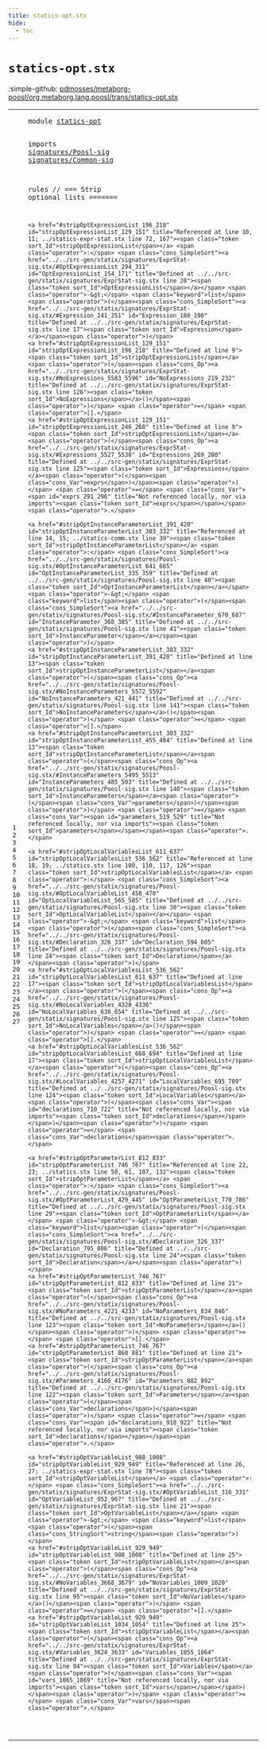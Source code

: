 ```yaml
---
title: statics-opt.stx
hide:
  - toc
---
```


# `statics-opt.stx`

:simple-github: [pdmosses/metaborg-poosl/org.metaborg.lang.poosl/trans/statics-opt.stx]

[pdmosses/metaborg-poosl/org.metaborg.lang.poosl/trans/statics-opt.stx]: https://github.com/pdmosses/metaborg-poosl/blob/master/org.metaborg.lang.poosl/trans/statics-opt.stx "The source file on GitHub"

<div class="stx"><table class="highlighttable"><tbody><tr><td class="linenos"><div class="linenodiv"><pre><span></span>1
2
3
4
5
6
7
8
9
10
11
12
13
14
15
16
17
18
19
20
21
22
23
24
25
26
27
</pre></div></td>
<td class="code"><pre><code><span class="keyword">module</span> <a href="../statics-comm.stx/#statics-opt_84_95" id="statics-opt_7_18" title="Referenced at ../statics-comm.stx line 6; ../statics-expr-stat.stx line 6; ../statics.stx line 9"><span class="token sort_Id">statics-opt</span></a>

<span class="keyword">imports</span>
    <a href="../../src-gen/statix/signatures/Poosl-sig.stx/#signatures/Poosl-sig_7_27" id="signatures/Poosl-sig_32_52" title="Defined at ../../src-gen/statix/signatures/Poosl-sig.stx line 1"><span class="token sort_Id">signatures/Poosl-sig</span></a>
    <a href="../../src-gen/statix/signatures/Common-sig.stx/#signatures/Common-sig_7_28" id="signatures/Common-sig_57_78" title="Defined at ../../src-gen/statix/signatures/Common-sig.stx line 1"><span class="token sort_Id">signatures/Common-sig</span></a>

<span class="keyword">rules</span>   <span class="layout">// === Strip optional lists =======</span>

    <a href="#stripOptExpressionList_196_218" id="stripOptExpressionList_129_151" title="Referenced at line 10, 11; ../statics-expr-stat.stx line 72, 167"><span class="token sort_Id">stripOptExpressionList</span></a> <span class="operator">:</span> <span class="cons_SimpleSort"><a href="../../src-gen/statix/signatures/ExprStat-sig.stx/#OptExpressionList_294_311" id="OptExpressionList_154_171" title="Defined at ../../src-gen/statix/signatures/ExprStat-sig.stx line 20"><span class="token sort_Id">OptExpressionList</span></a></span> <span class="operator">-&gt;</span> <span class="keyword">list</span><span class="operator">(</span><span class="cons_SimpleSort"><a href="../../src-gen/statix/signatures/ExprStat-sig.stx/#Expression_241_251" id="Expression_180_190" title="Defined at ../../src-gen/statix/signatures/ExprStat-sig.stx line 17"><span class="token sort_Id">Expression</span></a></span><span class="operator">)</span>
    <a href="#stripOptExpressionList_129_151" id="stripOptExpressionList_196_218" title="Defined at line 9"><span class="token sort_Id">stripOptExpressionList</span></a><span class="operator">(</span><span class="cons_Op"><a href="../../src-gen/statix/signatures/ExprStat-sig.stx/#NoExpressions_5583_5596" id="NoExpressions_219_232" title="Defined at ../../src-gen/statix/signatures/ExprStat-sig.stx line 126"><span class="token sort_Id">NoExpressions</span></a>()</span><span class="operator">)</span> <span class="operator">=</span> <span class="operator">[].</span>
    <a href="#stripOptExpressionList_129_151" id="stripOptExpressionList_246_268" title="Defined at line 9"><span class="token sort_Id">stripOptExpressionList</span></a><span class="operator">(</span><span class="cons_Op"><a href="../../src-gen/statix/signatures/ExprStat-sig.stx/#Expressions_5527_5538" id="Expressions_269_280" title="Defined at ../../src-gen/statix/signatures/ExprStat-sig.stx line 125"><span class="token sort_Id">Expressions</span></a><span class="operator">(</span><span class="cons_Var">exprs</span>)</span><span class="operator">)</span> <span class="operator">=</span> <span class="cons_Var"><span id="exprs_291_296" title="Not referenced locally, nor via imports"><span class="token sort_Id">exprs</span></span></span><span class="operator">.</span>

    <a href="#stripOptInstanceParameterList_391_420" id="stripOptInstanceParameterList_303_332" title="Referenced at line 14, 15; ../statics-comm.stx line 39"><span class="token sort_Id">stripOptInstanceParameterList</span></a> <span class="operator">:</span> <span class="cons_SimpleSort"><a href="../../src-gen/statix/signatures/Poosl-sig.stx/#OptInstanceParameterList_641_665" id="OptInstanceParameterList_335_359" title="Defined at ../../src-gen/statix/signatures/Poosl-sig.stx line 40"><span class="token sort_Id">OptInstanceParameterList</span></a></span> <span class="operator">-&gt;</span> <span class="keyword">list</span><span class="operator">(</span><span class="cons_SimpleSort"><a href="../../src-gen/statix/signatures/Poosl-sig.stx/#InstanceParameter_670_687" id="InstanceParameter_368_385" title="Defined at ../../src-gen/statix/signatures/Poosl-sig.stx line 41"><span class="token sort_Id">InstanceParameter</span></a></span><span class="operator">)</span>
    <a href="#stripOptInstanceParameterList_303_332" id="stripOptInstanceParameterList_391_420" title="Defined at line 13"><span class="token sort_Id">stripOptInstanceParameterList</span></a><span class="operator">(</span><span class="cons_Op"><a href="../../src-gen/statix/signatures/Poosl-sig.stx/#NoInstanceParameters_5572_5592" id="NoInstanceParameters_421_441" title="Defined at ../../src-gen/statix/signatures/Poosl-sig.stx line 141"><span class="token sort_Id">NoInstanceParameters</span></a>()</span><span class="operator">)</span> <span class="operator">=</span> <span class="operator">[].</span>
    <a href="#stripOptInstanceParameterList_303_332" id="stripOptInstanceParameterList_455_484" title="Defined at line 13"><span class="token sort_Id">stripOptInstanceParameterList</span></a><span class="operator">(</span><span class="cons_Op"><a href="../../src-gen/statix/signatures/Poosl-sig.stx/#InstanceParameters_5495_5513" id="InstanceParameters_485_503" title="Defined at ../../src-gen/statix/signatures/Poosl-sig.stx line 140"><span class="token sort_Id">InstanceParameters</span></a><span class="operator">(</span><span class="cons_Var">parameters</span>)</span><span class="operator">)</span> <span class="operator">=</span> <span class="cons_Var"><span id="parameters_519_529" title="Not referenced locally, nor via imports"><span class="token sort_Id">parameters</span></span></span><span class="operator">.</span>

    <a href="#stripOptLocalVariablesList_611_637" id="stripOptLocalVariablesList_536_562" title="Referenced at line 18, 19; ../statics.stx line 100, 110, 117, 126"><span class="token sort_Id">stripOptLocalVariablesList</span></a> <span class="operator">:</span> <span class="cons_SimpleSort"><a href="../../src-gen/statix/signatures/Poosl-sig.stx/#OptLocalVariableList_450_470" id="OptLocalVariableList_565_585" title="Defined at ../../src-gen/statix/signatures/Poosl-sig.stx line 30"><span class="token sort_Id">OptLocalVariableList</span></a></span> <span class="operator">-&gt;</span> <span class="keyword">list</span><span class="operator">(</span><span class="cons_SimpleSort"><a href="../../src-gen/statix/signatures/Poosl-sig.stx/#Declaration_326_337" id="Declaration_594_605" title="Defined at ../../src-gen/statix/signatures/Poosl-sig.stx line 24"><span class="token sort_Id">Declaration</span></a></span><span class="operator">)</span>
    <a href="#stripOptLocalVariablesList_536_562" id="stripOptLocalVariablesList_611_637" title="Defined at line 17"><span class="token sort_Id">stripOptLocalVariablesList</span></a><span class="operator">(</span><span class="cons_Op"><a href="../../src-gen/statix/signatures/Poosl-sig.stx/#NoLocalVariables_4320_4336" id="NoLocalVariables_638_654" title="Defined at ../../src-gen/statix/signatures/Poosl-sig.stx line 125"><span class="token sort_Id">NoLocalVariables</span></a>()</span><span class="operator">)</span> <span class="operator">=</span> <span class="operator">[].</span>
    <a href="#stripOptLocalVariablesList_536_562" id="stripOptLocalVariablesList_668_694" title="Defined at line 17"><span class="token sort_Id">stripOptLocalVariablesList</span></a><span class="operator">(</span><span class="cons_Op"><a href="../../src-gen/statix/signatures/Poosl-sig.stx/#LocalVariables_4257_4271" id="LocalVariables_695_709" title="Defined at ../../src-gen/statix/signatures/Poosl-sig.stx line 124"><span class="token sort_Id">LocalVariables</span></a><span class="operator">(</span><span class="cons_Var"><span id="declarations_710_722" title="Not referenced locally, nor via imports"><span class="token sort_Id">declarations</span></span></span>)</span><span class="operator">)</span> <span class="operator">=</span> <span class="cons_Var">declarations</span><span class="operator">.</span>

    <a href="#stripOptParameterList_812_833" id="stripOptParameterList_746_767" title="Referenced at line 22, 23; ../statics.stx line 50, 61, 107, 132"><span class="token sort_Id">stripOptParameterList</span></a> <span class="operator">:</span> <span class="cons_SimpleSort"><a href="../../src-gen/statix/signatures/Poosl-sig.stx/#OptParameterList_429_445" id="OptParameterList_770_786" title="Defined at ../../src-gen/statix/signatures/Poosl-sig.stx line 29"><span class="token sort_Id">OptParameterList</span></a></span> <span class="operator">-&gt;</span> <span class="keyword">list</span><span class="operator">(</span><span class="cons_SimpleSort"><a href="../../src-gen/statix/signatures/Poosl-sig.stx/#Declaration_326_337" id="Declaration_795_806" title="Defined at ../../src-gen/statix/signatures/Poosl-sig.stx line 24"><span class="token sort_Id">Declaration</span></a></span><span class="operator">)</span>
    <a href="#stripOptParameterList_746_767" id="stripOptParameterList_812_833" title="Defined at line 21"><span class="token sort_Id">stripOptParameterList</span></a><span class="operator">(</span><span class="cons_Op"><a href="../../src-gen/statix/signatures/Poosl-sig.stx/#NoParameters_4221_4233" id="NoParameters_834_846" title="Defined at ../../src-gen/statix/signatures/Poosl-sig.stx line 123"><span class="token sort_Id">NoParameters</span></a>()</span><span class="operator">)</span> <span class="operator">=</span> <span class="operator">[].</span>
    <a href="#stripOptParameterList_746_767" id="stripOptParameterList_860_881" title="Defined at line 21"><span class="token sort_Id">stripOptParameterList</span></a><span class="operator">(</span><span class="cons_Op"><a href="../../src-gen/statix/signatures/Poosl-sig.stx/#Parameters_4166_4176" id="Parameters_882_892" title="Defined at ../../src-gen/statix/signatures/Poosl-sig.stx line 122"><span class="token sort_Id">Parameters</span></a><span class="operator">(</span><span class="cons_Var">declarations</span>)</span><span class="operator">)</span> <span class="operator">=</span> <span class="cons_Var"><span id="declarations_910_922" title="Not referenced locally, nor via imports"><span class="token sort_Id">declarations</span></span></span><span class="operator">.</span>

    <a href="#stripOptVariableList_988_1008" id="stripOptVariableList_929_949" title="Referenced at line 26, 27; ../statics-expr-stat.stx line 78"><span class="token sort_Id">stripOptVariableList</span></a> <span class="operator">:</span> <span class="cons_SimpleSort"><a href="../../src-gen/statix/signatures/ExprStat-sig.stx/#OptVariableList_316_331" id="OptVariableList_952_967" title="Defined at ../../src-gen/statix/signatures/ExprStat-sig.stx line 21"><span class="token sort_Id">OptVariableList</span></a></span> <span class="operator">-&gt;</span> <span class="keyword">list</span><span class="operator">(</span><span class="cons_StringSort">string</span><span class="operator">)</span>
    <a href="#stripOptVariableList_929_949" id="stripOptVariableList_988_1008" title="Defined at line 25"><span class="token sort_Id">stripOptVariableList</span></a><span class="operator">(</span><span class="cons_Op"><a href="../../src-gen/statix/signatures/ExprStat-sig.stx/#NoVariables_3668_3679" id="NoVariables_1009_1020" title="Defined at ../../src-gen/statix/signatures/ExprStat-sig.stx line 95"><span class="token sort_Id">NoVariables</span></a>()</span><span class="operator">)</span> <span class="operator">=</span> <span class="operator">[].</span>
    <a href="#stripOptVariableList_929_949" id="stripOptVariableList_1034_1054" title="Defined at line 25"><span class="token sort_Id">stripOptVariableList</span></a><span class="operator">(</span><span class="cons_Op"><a href="../../src-gen/statix/signatures/ExprStat-sig.stx/#Variables_3624_3633" id="Variables_1055_1064" title="Defined at ../../src-gen/statix/signatures/ExprStat-sig.stx line 94"><span class="token sort_Id">Variables</span></a><span class="operator">(</span><span class="cons_Var"><span id="vars_1065_1069" title="Not referenced locally, nor via imports"><span class="token sort_Id">vars</span></span></span>)</span><span class="operator">)</span> <span class="operator">=</span> <span class="cons_Var">vars</span><span class="operator">.</span>

</code></pre></td></tr></tbody></table></div>